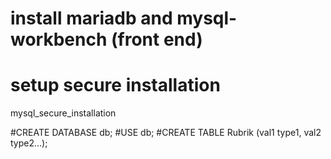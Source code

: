 # install mariadb and mysql-workbench (front end)
# setup secure installation
mysql_secure_installation

#CREATE DATABASE db;
#USE db;
#CREATE TABLE Rubrik (val1 type1, val2 type2...);
